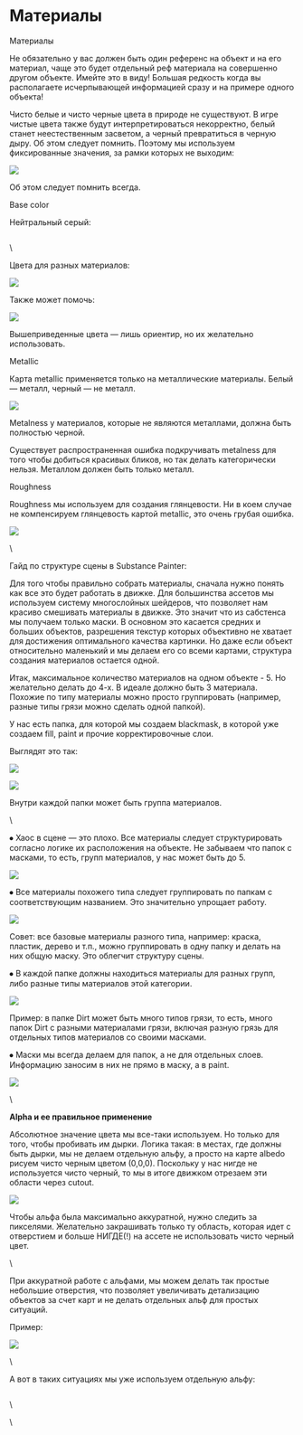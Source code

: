 # Материалы

Материалы

Не обязательно у вас должен быть один референс на объект и на его материал, чаще это будет отдельный реф материала на совершенно другом объекте. Имейте это в виду! Большая редкость когда вы располагаете исчерпывающей информацией сразу и на примере одного объекта!

Чисто белые и чисто черные цвета в природе не существуют. В игре чистые цвета также будут интерпретироваться некорректно, белый станет неестественным засветом, а черный превратиться в черную дыру. Об этом следует помнить. Поэтому мы используем фиксированные значения, за рамки которых не выходим:

![](https://lh7-us.googleusercontent.com/PYCt5i0k9VzfHNGRA7jyDI7nxtzVzq19FrbvlMgIxWu3SXBUhA0AVRnN3DAebHrM7wdCuuC5KmCm85S0wr4FWN8driu0BZvT3MLRM9JGCE1nl8XoHNohB20NqWEumvy1r9veVUGW7rTabLR9_7gfprFAMtOXVy5IUXTXdSIDqe1sJkEWG70cJGzyt63uaQ)

Об этом следует помнить всегда.

Base color

Нейтральный серый:

&#x20;

<figure><img src="https://lh7-us.googleusercontent.com/5apqBGffaQYmAffxMCQ2FRIehUVE78SoQNJiLRcEQceGQYeBaDM1eDMiF8-f_Z3KkG5rjzWUz1wwDXXe15yHO8YQY7Zd29wv99v9X2Ng6ptjWMr12PO-jrCHO9zyO_Va7fLsYgGnbZsiYJyE2S_qtvnx44EsPwPcH0znaztsWUFHu2MSMz9uCAU40GKHOQ" alt=""><figcaption></figcaption></figure>

\


Цвета для разных материалов:

![](https://lh7-us.googleusercontent.com/t_ud0DAvJ1rZHxoOOF-7sZBXOJJ_TaX6hrNrgFY8y0INMYMHlZ5xVf0rLgH5URvlBFm2UHP_QUY59IQCjLl77vXzT95boTJt-L2uaQrMJM5oE9TPA1G6JXNwquTYjKeC-Aky5VTGOgpmNWctfdvjCiIdag3AxftNp0u5UkGqAHhSWiPMmpfOs3HdyfT8Aw)

Также может помочь:

![](https://lh7-us.googleusercontent.com/vaxaCv-CJGvrGaC_TwYagcH3sQg21RMIvKarzW9TovLqKR6rbVjtgzYI936CGxELeYHh79q8WxwT_kbGEQdMRcfxDUBP8yWlk841Vv4iwgxMUKOrRFoYXLg8HcZ-10WBLEZ8ql1AFdfnTvNU8HYwE15xVVxCpQEs0DwbP6eJE_a21AFtdjq-Cvwrwga3eA)

Вышеприведенные цвета — лишь ориентир, но их желательно использовать.

Metallic

Карта metallic применяется только на металлические материалы. Белый — металл, черный — не металл.

![](https://lh7-us.googleusercontent.com/KMefmqdP8Et6__M4Nqf3t20mYtOKpFAaIUGa6p6WZFH711GQUjdC38AOuPn_9K3lr0pidu8tl1TmHudlYwk9LS1gvP8NpmZhAsSOv23yavH-f486hVhL2G72c1hx1bNbOaAMOOLGZPsOJfFOUsluOFqXj9fLqssdtzt9IyffWrBGTccS8KRuX0FaAmkmyg)

Metalness у материалов, которые не являются металлами, должна быть полностью черной.

Существует распространенная ошибка подкручивать metalness для того чтобы добиться красивых бликов, но так делать категорически нельзя. Металлом должен быть только металл.

Roughness

Roughness мы используем для создания глянцевости. Ни в коем случае не компенсируем глянцевость картой metallic, это очень грубая ошибка.

![](https://lh7-us.googleusercontent.com/ebNT1zufGpeOzNjzb5zdA4-Kt7TMikOQnPTNbd_pgdiaLkge0FuC5NWUoTbv7RHahPN1EzlCnuvOcMhXEMUEqUGERt6M5MhFBqxtXObI9KGUUNKdJkZBWq-s7qKfO6yfwIY6xugrDLodvS5wrN2Vcg74xqARn6CUg86S1TI4UJHY7Vd4Bt6pk_9HHZrKQw)

\


Гайд по структуре сцены в Substance Painter:

Для того чтобы правильно собрать материалы, сначала нужно понять как все это будет работать в движке. Для большинства ассетов мы используем систему многослойных шейдеров, что позволяет нам красиво смешивать материалы в движке. Это значит что из сабстенса мы получаем только маски. В основном это касается средних и больших объектов, разрешения текстур которых объективно не хватает для достижения оптимального качества картинки. Но даже если объект относительно маленький и мы делаем его со всеми картами, структура создания материалов остается одной.

Итак, максимальное количество материалов на одном объекте - 5. Но желательно делать до 4-х. В идеале должно быть 3 материала. Похожие по типу материалы можно просто группировать (например, разные типы грязи можно сделать одной папкой).

У нас есть папка, для которой мы создаем blackmask, в которой уже создаем fill, paint и прочие корректировочные слои.

Выглядят это так:

![](https://lh7-us.googleusercontent.com/Ou1L88fLEFyScW-K0asa-LyTJbZmy2qMJ5RbgfqvUR4P2x8nKNxEHsZKBgfcJrfbjzo6-qt-64MN-ti3mvG_3LNp5_2EvNvi5q6tgj2XiyrAWoMHdG2OBA5GfEiFNgmcWzyg2SrfalgVu8kbNULMOiHiXfk3MT2ICZ8CaMPLvUjbOP5eWcp3i3ElDQP-mg)

&#x20;

![](https://lh7-us.googleusercontent.com/Vwk4ZWlV9tTrLIU3YajI89jNGctL8agct373MfNkQIzoBaq30DdYsf2gD1K5WPrS8UJk5ZhScrEKu8W8i4UcZZSf5g7AH0JQ3cPMqF6hYekki5Xrdq8mq0qiMAo97lNWxc4r40YBXARfANuSk5JXUEzuNSah2MElB8EI1QnJdZhqvIrHv7DJByF3IIOvCg)

Внутри каждой папки может быть группа материалов.

\


⦁ Хаос в сцене — это плохо. Все материалы следует структурировать согласно логике их расположения на объекте. Не забываем что папок с масками, то есть, групп материалов, у нас может быть до 5.

![](https://lh7-us.googleusercontent.com/S1PsnrgGLKzRM-KUAJhUmozBo3c7Bp8N1brAcjEJY4ZVYQoAmfl0YLYnFvhoMUlD20bHTHlmKG8dilbLeP6F4V7-BAV_Ep4aBjrEtw4ROFcP95zxE_04X0Q95NevrY4roVrQoIlWlpgkc5EktMDJSn7SjFz3yFKNRU_DrKcTFrS-QSFw5QUQZV69PtmZgw)

⦁ Все материалы похожего типа следует группировать по папкам с соответствующим названием. Это значительно упрощает работу.

&#x20;![](https://lh7-us.googleusercontent.com/lXZSaudubQhZIA1OT6dSvSC7HKw0_d3pqRN_u0mapk5ClNqAjg8FdDi7KgDvoM-BByXdFnjzcmGKcUGx1OL6Pym_pORgFgA-v7ubY0WGwx36JqFmUulB3nd6VjZprvFwgPi9ujxnPkHoYf1i27BzCuRE0U_vAXqGeKP0EtC7MPq68Bh46i-DEl0chgLmIw)

Совет: все базовые материалы разного типа, например: краска, пластик, дерево и т.п., можно группировать в одну папку и делать на них общую маску. Это облегчит структуру сцены.

⦁ В каждой папке должны находиться материалы для разных групп, либо разные типы материалов этой категории.

![](https://lh7-us.googleusercontent.com/rIwqRsB9_iU6MocBY_Rrh8z_NaTHnjCPxxUUJ2ef-rPUEkybmVQp7wQ2krolao3kfwZXiNGAP3ZF9BK7I2a2XHiBtwAd1jyLvRGmaiTXjfnwfZx7E0rjBY-m3C7UwqD_0Ca_fS60cwHPRQYwM2CUHGk01fscjz2yo-1ohPpeU5Y174GdhTRq1HGMpeIyhw)

Пример: в папке Dirt может быть много типов грязи, то есть, много папок Dirt с разными материалами грязи, включая разную грязь для отдельных типов материалов со своими масками.

⦁ Маски мы всегда делаем для папок, а не для отдельных слоев. Информацию заносим в них не прямо в маску, а в paint.

![](https://lh7-us.googleusercontent.com/w4fPOUQb9nDMeksq1FCPgssSMqkXkLHSynkaX9vSaRMbunh-ozckIY493ayWQ6ZyvAjVCq2cbOPUjS_s4NOL3KcS30g_gdCZVtGy6B9Zw_61ga3Zx2RBz6eVST3j5UQOUkNQRFU3YZbki4gAn-nYCHBvYzfGnGrFAJj0jKOKh18xJzm7fR563nw-_qC7aQ)

\


**Alpha и ее правильное применение**

Абсолютное значение цвета мы все-таки используем. Но только для того, чтобы пробивать им дырки. Логика такая: в местах, где должны быть дырки, мы не делаем отдельную альфу, а просто на карте albedo рисуем чисто черным цветом (0,0,0). Поскольку у нас нигде не используется чисто черный, то мы в итоге движком отрезаем эти области через cutout.

![](https://lh7-us.googleusercontent.com/y_e_y9ZdZI6y6LjLJF8uXwToZOTCJq_uCJcMHdbsFK0r-1i9xYpMIbmCkYMmtFwb-4IEQJVxgBX_869r7Y8T41TRSyASvLfuy5dfCs5y4FyG9PG34IHX40spjg83y61IMMyTgfWZd_ABIgTjpGgjI7LSdfdXTossDhFPjQMhOsNgqTbNkZ-NLfzWkFe-Mw)

Чтобы альфа была максимально аккуратной, нужно следить за пикселями. Желательно закрашивать только ту область, которая идет с отверстием и больше НИГДЕ(!) на ассете не использовать чисто черный цвет.

\


При аккуратной работе с альфами, мы можем делать так простые небольшие отверстия, что позволяет увеличивать детализацию объектов за счет карт и не делать отдельных альф для простых ситуаций.

Пример:

![](https://lh7-us.googleusercontent.com/PRxAV3Zfrn7tF7cQH-AnkjEtMd58aItchRZSA6ByZvuKpxg-l6V5t0rb3GcENx5Id4-hZKmR-ALixxGSsoOSvjSrxQ-noW1st3cdQ-YFOYGqFrEBWU1e3Ssmw_7aDFaF44cAXqGLBE--IDrZnH149e-dAIt4njaMU4D7K2MWbA-k5EIpYlzWHreKBnlDbQ)

\


А вот в таких ситуациях мы уже используем отдельную альфу:

&#x20;

<figure><img src="https://lh7-us.googleusercontent.com/zf3n7GMOIPGAxYwcatXa6HQwpWiaSIB0tIbjDr3RxuyrbZFuHd14f6lIcvLNhVH3sqVjDX1JQmQEVrYmTishsc7jsikTcJJx2foT9Qn1sOlg60eNOX9v8cyrL45TCk37RmneCCAAP0oLx9ZtmyzF68U-TRuwS0nBptjzM8lfk64rz7YQY3ABfr1jfYCcSw" alt=""><figcaption></figcaption></figure>

\


\
